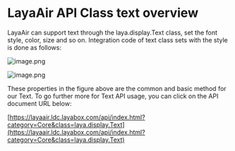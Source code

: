 # LayaAir API Class text overview

LayaAir can support text through the laya.display.Text class, set the font style, color, size and so on. Integration code of text class sets with the style is done as follows:

![image.png](http://old.ldc.layabox.com/uploadfile/image/20170214/1487044766605428.png)

![image.png](http://old.ldc.layabox.com/uploadfile/image/20170214/1487044839269802.png)

These properties in the figure above are the common and basic method for our Text. To go further more for Text API usage, you can click on the API document URL below:

[https://layaair.ldc.layabox.com/api/index.html?category=Core&class=laya.display.Text](https://layaair.ldc.layabox.com/api/index.html?category=Core&class=laya.display.Text)
